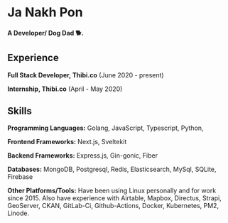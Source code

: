 Ja Nakh Pon
=============================

#### A Developer/ Dog Dad 🐕.

##

Experience
---------
**Full Stack Developer, Thibi.co** (June 2020 - present)

**Internship, Thibi.co** (April - May 2020)

<!-- **Team Leader, Greentech Community** (2016 - Present) -->


Skills
------
**Programming Languages:** Golang, JavaScript, Typescript, Python,

**Frontend Frameworks:** Next.js, Sveltekit

**Backend Frameworks:** Express.js, Gin-gonic, Fiber

**Databases:** MongoDB, Postgresql, Redis, Elasticsearch, MySql, SQLite, Firebase

**Other Platforms/Tools:** Have been using Linux personally and for work since 2015. Also have experience with Airtable, Mapbox, Directus, Strapi, GeoServer, CKAN, GitLab-Ci, Github-Actions, Docker, Kubernetes, PM2, Linode.


<!-- Education
---------
**B.E. in Information Technology, Technological University** (2014-2020)

- Expected graduation in 2021 -->

<!-- [more ?](https://janakhpon.gitlab.io/) -->

<!-- ##

Social Media Accounts
---------------------

[<img align="left" alt="Ja Nakh Pon | Facebook" width="22px" src="https://cdn.jsdelivr.net/npm/simple-icons@v3/icons/facebook.svg" />](https://www.facebook.com/chan.htut.5/)
[<img align="left" alt="Ja Nakh Pon | Twitter" width="22px" src="https://cdn.jsdelivr.net/npm/simple-icons@v3/icons/twitter.svg" />](https://twitter.com/ja_nakh)
[<img align="left" alt="Ja Nakh Pon | LinkedIn" width="22px" src="https://cdn.jsdelivr.net/npm/simple-icons@v3/icons/linkedin.svg" />](https://www.linkedin.com/in/zin-minn-htut-oo-385651136/)

<br /> -->


<!--
**janakhpon/janakhpon** is a ✨ _special_ ✨ repository because its `README.md` (this file) appears on your GitHub profile.

Here are some ideas to get you started:

- 🔭 I’m currently working on ...
- 🌱 I’m currently learning ...
- 👯 I’m looking to collaborate on ...
- 🤔 I’m looking for help with ...
- 💬 Ask me about ...
- 📫 How to reach me: ...
- 😄 Pronouns: ...
- ⚡ Fun fact: ...
-->
